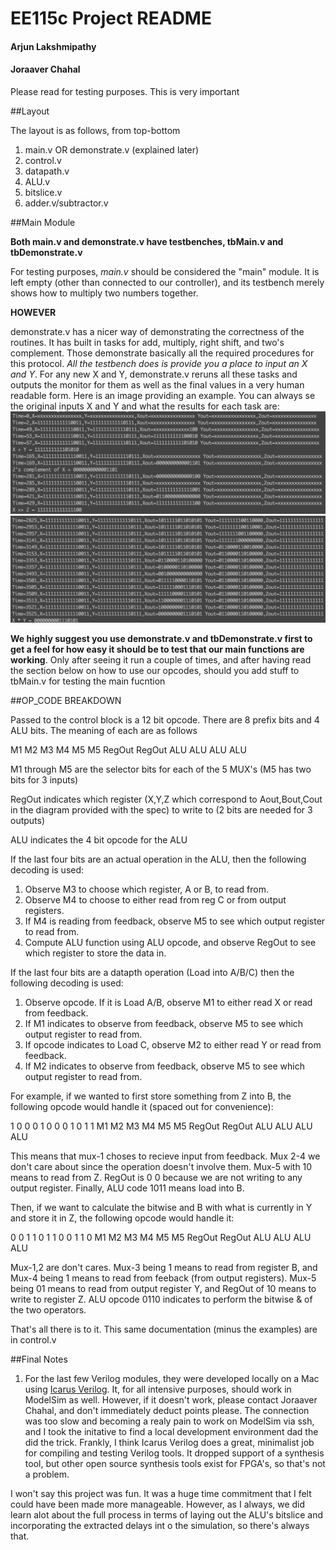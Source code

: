 
# EE115c Project README

#### Arjun Lakshmipathy
#### Joraaver Chahal

Please read for testing purposes. This is very important

##Layout

The layout is as follows, from top-bottom

1. main.v OR demonstrate.v (explained later)
2. control.v
3. datapath.v
4. ALU.v
5. bitslice.v
6. adder.v/subtractor.v

##Main Module

**Both main.v and demonstrate.v have testbenches, tbMain.v and tbDemonstrate.v** 

For testing purposes, *main.v* should be considered the "main" module. It is left empty (other than connected to our controller), and its testbench merely shows how to multiply two numbers together.

**HOWEVER**

demonstrate.v has a nicer way of demonstrating the correctness of the routines. It has built in tasks for add, multiply, right shift, and two's complement. Those demonstrate basically all the required procedures for this protocol. *All the testbench does is provide you a place to input an X and Y*. For any new X and Y, demonstrate.v reruns all these tasks and outputs the monitor for them as well as the final values in a very human readable form.  Here is an image providing an example. You can always se the original inputs X and Y and what the results for each task are:
![add shift complement](demonstrate1.png)
![multiply](demonstrate2.png)

**We highly suggest you use demonstrate.v and tbDemonstrate.v first to get a feel for how easy it should be to test that our main functions are working**. 
Only after seeing it run a couple of times, and after having read the section below on how to use our opcodes, should you add stuff to tbMain.v for testing the main fucntion

  
##OP_CODE BREAKDOWN

Passed to the control block is a 12 bit opcode. There are 8 prefix bits and 4 ALU bits.
The meaning of each are as follows

M1  M2  M3  M4  M5  M5  RegOut RegOut ALU ALU ALU ALU

M1 through M5 are the selector bits for each of the 5 MUX's (M5 has two bits for 3 inputs)

RegOut indicates which register (X,Y,Z which correspond to Aout,Bout,Cout in the diagram provided with the spec) to write to (2 bits are needed for 3 outputs)

ALU indicates the 4 bit opcode for the ALU

If the last four bits are an actual operation in the ALU, then the following decoding is used:

1) Observe M3 to choose which register, A or B, to read from.
2) Observe M4 to choose to either read from reg C or from output registers.
3) If M4 is reading from feedback, observe M5 to see which output register to read from.
4) Compute ALU function using ALU opcode, and observe RegOut to see which register to store the data in.

If the last four bits are a datapth operation (Load into A/B/C) then the following decoding is used:

1) Observe opcode. If it is Load A/B, observe M1 to either read X or read from feedback.
2) If M1 indicates to observe from feedback, observe M5 to see which output register to read from.
3) If opcode indicates to Load C, observe M2 to either read Y or read from feedback.
4) If M2 indicates to observe from feedback, observe M5 to see which output register to read from.

For example, if we wanted to first store something from Z into B, the following opcode would handle it (spaced out for convenience):

1  0  0  0  1  0  0      0      1   0   1   1
M1 M2 M3 M4 M5 M5 RegOut RegOut ALU ALU ALU ALU

This means that mux-1 choses to recieve input from feedback. Mux 2-4 we don't care about since the operation doesn't involve them. Mux-5 with 10 means to read from Z. RegOut is 0 0 because we are not writing to any output register. Finally, ALU code 1011 means load into B.

Then, if we want to calculate the bitwise and B with what is currently in Y and store it in Z, the following opcode would handle it:

0  0  1  1  0  1  1      0      0   1   1   0
M1 M2 M3 M4 M5 M5 RegOut RegOut ALU ALU ALU ALU

Mux-1,2 are don't cares. Mux-3 being 1 means to read from register B, and Mux-4 being 1 means to read from feeback (from output registers). Mux-5 being 01 means to read from output register Y, and RegOut of 10 means to write to register Z. ALU opcode 0110 indicates to perform the bitwise & of the two operators. 

That's all there is to it. This same documentation (minus the examples) are in control.v

##Final Notes

1) For the last few Verilog modules, they were developed locally on a Mac using [Icarus Verilog](http://iverilog.icarus.com/). It, for all intensive purposes, should work in ModelSim as well. However, if it doesn't work, please contact Joraaver Chahal, and don't immediately deduct points please. The connection was too slow and becoming a realy pain to work on ModelSim via ssh, and I took the initative to find a local development environment dad the did the trick. Frankly, I think Icarus Verilog does a great, minimalist job for compiling and testing Verilog tools. It dropped support of a synthesis tool, but other open source synthesis tools exist for FPGA's, so that's not a problem.

I won't say this project was fun. It was a huge time commitment that I felt could have been made more manageable. However, as I always, we did learn alot about the full process in terms of laying out the ALU's bitslice and incorporating the extracted delays int o the simulation, so there's always that.
